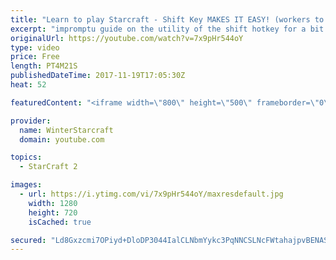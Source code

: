```yaml
---
title: "Learn to play Starcraft - Shift Key MAKES IT EASY! (workers to gas, waypoints, ctrl grps, moving)"
excerpt: "impromptu guide on the utility of the shift hotkey for a bit of everything"
originalUrl: https://youtube.com/watch?v=7x9pHr544oY
type: video
price: Free
length: PT4M21S
publishedDateTime: 2017-11-19T17:05:30Z
heat: 52

featuredContent: "<iframe width=\"800\" height=\"500\" frameborder=\"0\" src=\"https://www.youtube.com/embed/7x9pHr544oY\" allow=\"accelerometer; autoplay; encrypted-media; gyroscope; picture-in-picture\" allowfullscreen></iframe>"

provider:
  name: WinterStarcraft
  domain: youtube.com

topics:
  - StarCraft 2

images:
  - url: https://i.ytimg.com/vi/7x9pHr544oY/maxresdefault.jpg
    width: 1280
    height: 720
    isCached: true

secured: "Ld8Gxzcmi7OPiyd+DloDP3044IalCLNbmYykc3PqNNCSLNcFWtahajpvBENASnw6kI7TwCjPMBm2isQ3yXcZADYXNlwDMihoV20qkEuowxoeNjQzlXTZ5szzWjv5yBDViEikInt9Txw8uazDnqQpCF2RCNJhDR+XjlOIxd+Pft5obPWKTsPk54/6AQBSUquhqsLt0E7FX5bcdpUx/Oh3N9jH7HmsW+5kMFHgwWTovM0+i1LwXg01jVcF2fQrfM8UW1qo1INGN2tWzZopf6MVdkWtb13mQH65wCoyvGsyDVbNg82T8G62TXWBn2MObRl1FgMYB1TQwghd7F2ctZhkYMPudz1OTVYKL45xEo/Yiyckq6+BqWwLbMgmtXX/5BdgN0mTaFTC8BbnB+6Dl/dzkkOmiOLzGGc4HDKVtM0PU4w=;9eyBjB2YRLfgYo+BvsGaOg=="
---
```


